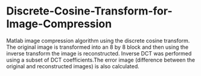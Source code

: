 # Discrete-Cosine-Transform-for-Image-Compression

Matlab image compression algorithm using the discrete cosine transform. The original image is transformed into an 8 by 8 block and then using the inverse transform the image is reconstructed. Inverse DCT was performed using a subset of DCT coefficients.The error image (difference between the original and reconstructed images) is also calculated.
